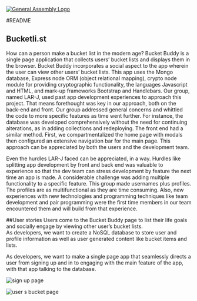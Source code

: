[![General Assembly Logo](https://camo.githubusercontent.com/1a91b05b8f4d44b5bbfb83abac2b0996d8e26c92/687474703a2f2f692e696d6775722e636f6d2f6b6538555354712e706e67)](https://generalassemb.ly/education/web-development-immersive)

#README

## Bucketli.st

How can a person make a bucket list in the modern age? Bucket Buddy is a single page application that collects users’ bucket lists and displays them in the browser. Bucket Buddy incorporates a social aspect to the app wherein the user can view other users’ bucket lists. This app uses the Mongo database, Express node ORM (object relational mapping), crypto node module for providing cryptographic functionality, the languages Javascript and HTML, and mark-up frameworks Bootstrap and Handlebars. 
Our group, named LAR-J, used past app development experiences to approach this project. That means forethought was key in our approach, both on the back-end and front. Our group addressed general concerns and whittled the code to more specific features as time went further. For instance, the database was developed comprehensively without the need for continuing alterations, as in adding collections and redeploying. The front end had a similar method. First, we compartmentalized the home page with modals then configured an extensive navigation bar for the main page. This approach can be appreciated by both the users and the development team.

Even the hurdles LAR-J faced can be appreciated, in a way. Hurdles like splitting app development by front and back end was valuable to experience so that the dev team can stress development by feature the next time an app is made. A considerable challenge was adding multiple functionality to a specific feature. This group made usernames plus profiles. The profiles are as multifunctional as they are time consuming. Also, new experiences with new technologies and programming techniques like team development and pair programming were the first time members in our team encountered them and will build from that experience. 
    
##User stories
Users come to the Bucket Buddy page to list their life goals and socially engage by viewing other user’s bucket lists.   
As developers, we want to create a NoSQL database to store user and profile information as well as user generated content like bucket items and lists.

As developers, we want to make a single page app that seamlessly directs a user from signing up and in to engaging with the main feature of the app, with that app talking to the database. 




![sign up page](https://cloud.githubusercontent.com/assets/16338632/16863244/b749e53c-4a1e-11e6-85e3-ee40af536139.png)

![user s bucket page](https://cloud.githubusercontent.com/assets/16338632/16863249/c1bcae78-4a1e-11e6-8f88-9747a81ebe19.png)
